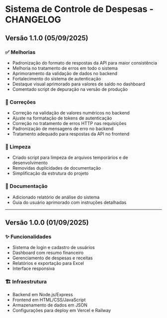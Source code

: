 # Sistema de Controle de Despesas - CHANGELOG

## Versão 1.1.0 (05/09/2025)

### ✅ Melhorias

- Padronização do formato de respostas da API para maior consistência
- Melhoria no tratamento de erros em todo o sistema
- Aprimoramento da validação de dados no backend
- Fortalecimento do sistema de autenticação
- Destaque visual aprimorado para valores de saldo no dashboard
- Comentado script de depuração na versão de produção

### 🐛 Correções

- Correção na validação de valores numéricos no backend
- Ajuste na formatação de tokens de autenticação
- Correção no tratamento de erros HTTP nas requisições
- Padronização de mensagens de erro no backend
- Tratamento adequado para respostas da API no frontend

### 🧹 Limpeza

- Criado script para limpeza de arquivos temporários e de desenvolvimento
- Removidas duplicidades de documentação
- Simplificação da estrutura do projeto

### 📄 Documentação

- Adicionado relatório de análise do sistema
- Guia do usuário aprimorado com instruções detalhadas

---

## Versão 1.0.0 (01/09/2025)

### ✨ Funcionalidades

- Sistema de login e cadastro de usuários
- Dashboard com resumo financeiro
- Gerenciamento de despesas e receitas
- Relatórios e exportação para Excel
- Interface responsiva

### 🏗️ Infraestrutura

- Backend em Node.js/Express
- Frontend em HTML/CSS/JavaScript
- Armazenamento de dados em JSON
- Configurações para deploy em Vercel e Railway
